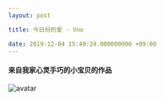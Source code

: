 ```yaml
---
layout: post

title: 今日份的爱 - Vno

date: 2019-12-04 15:49:24.000000000 +09:00
---
```


#### 来自我家心灵手巧的小宝贝的作品

![avatar](/xwqlovezyn.github.io/assets/images/mobile.jpg)

